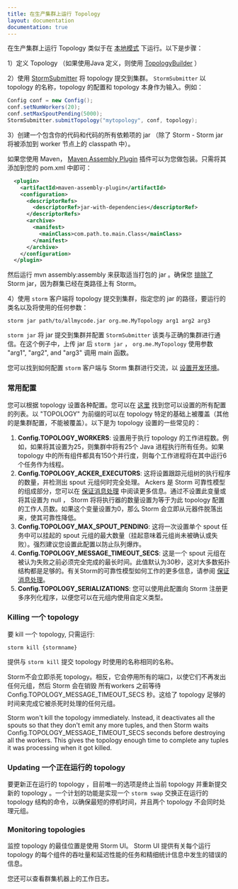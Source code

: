 ```yaml
---
title: 在生产集群上运行 Topology
layout: documentation
documentation: true
---
```

在生产集群上运行 Topology 类似于在 [本地模式](Local-mode.html) 下运行。以下是步骤：

1）定义 Topology （如果使用Java 定义，则使用 [TopologyBuilder](javadocs/org/apache/storm/topology/TopologyBuilder.html) ）

2）使用 [StormSubmitter](javadocs/org/apache/storm/StormSubmitter.html) 将 topology 提交到集群。 `StormSubmitter` 以 topology 的名称，topology 的配置和 topology 本身作为输入。例如：

```java
Config conf = new Config();
conf.setNumWorkers(20);
conf.setMaxSpoutPending(5000);
StormSubmitter.submitTopology("mytopology", conf, topology);
```

3）创建一个包含你的代码和代码的所有依赖项的 jar （除了 Storm - Storm jar 将被添加到 worker 节点上的 classpath 中）。

如果您使用 Maven， [Maven Assembly Plugin](http://maven.apache.org/plugins/maven-assembly-plugin/) 插件可以为您做包装。只需将其添加到您的 pom.xml 中即可：

```xml
  <plugin>
    <artifactId>maven-assembly-plugin</artifactId>
    <configuration>
      <descriptorRefs>  
        <descriptorRef>jar-with-dependencies</descriptorRef>
      </descriptorRefs>
      <archive>
        <manifest>
          <mainClass>com.path.to.main.Class</mainClass>
        </manifest>
      </archive>
    </configuration>
  </plugin>
```

然后运行 mvn assembly:assembly 来获取适当打包的 jar 。确保您 [排除了](http://maven.apache.org/plugins/maven-assembly-plugin/examples/single/including-and-excluding-artifacts.html) Storm jar，因为群集已经在类路径上有 Storm。

4）使用 `storm` 客户端将 topology 提交到集群，指定您的 jar 的路径，要运行的类名以及将使用的任何参数：

`storm jar path/to/allmycode.jar org.me.MyTopology arg1 arg2 arg3`

`storm jar` 将 jar 提交到集群并配置 `StormSubmitter` 该类与正确的集群进行通信。在这个例子中，上传 jar 后 `storm jar` ， `org.me.MyTopology` 使用参数 "arg1", "arg2", and "arg3" 调用 main 函数。

您可以找到如何配置 `storm` 客户端与 Storm 集群进行交流，以 [设置开发环境](Setting-up-development-environment.html)。

### 常用配置

您可以根据 topology 设置各种配置。您可以在 [这里](javadocs/org/apache/storm/Config.html) 找到您可以设置的所有配置的列表。以 "TOPOLOGY" 为前缀的可以在 topology 特定的基础上被覆盖（其他的是集群配置，不能被覆盖）。以下是为 topology 设置的一些常见的：

1. **Config.TOPOLOGY_WORKERS**: 设置用于执行 topology 的工作进程数。例如，如果将其设置为25，则集群中将有25个 Java 进程执行所有任务。如果 topology 中的所有组件都具有150个并行度，则每个工作进程将在其中运行6个任务作为线程。
2. **Config.TOPOLOGY_ACKER_EXECUTORS**: 这将设置跟踪元组树的执行程序的数量，并检测出 spout 元组何时完全处理。 Ackers 是 Storm 可靠性模型的组成部分，您可以在 [保证消息处理](Guaranteeing-message-processing.html) 中阅读更多信息。通过不设置此变量或将其设置为 null ， Storm 将将执行器的数量设置为等于为此 topology 配置的工作人员数。如果这个变量设置为0，那么 Storm 会立即从元器件脱落出来，使其可靠性降低。
3. **Config.TOPOLOGY_MAX_SPOUT_PENDING**: 这将一次设置单个 spout 任务中可以挂起的 spout 元组的最大数量（挂起意味着元组尚未被确认或失败）。强烈建议您设置此配置以防止队列爆炸。
4. **Config.TOPOLOGY_MESSAGE_TIMEOUT_SECS**: 这是一个 spout 元组在被认为失败之前必须完全完成的最长时间。此值默认为30秒，这对大多数拓扑结构都是足够的。有关Storm的可靠性模型如何工作的更多信息，请参阅 [保证消息处理](Guaranteeing-message-processing.html)。
5. **Config.TOPOLOGY_SERIALIZATIONS**: 您可以使用此配置向 Storm 注册更多序列化程序，以便您可以在元组内使用自定义类型。

### Killing 一个 topology

要 kill 一个 topology, 只需运行:

`storm kill {stormname}`

提供与 `storm kill` 提交 topology 时使用的名称相同的名称。

Storm不会立即杀死 topology。相反，它会停用所有的端口，以使它们不再发出任何元组，然后 Storm 会在销毁 所有workers 之前等待 Config.TOPOLOGY_MESSAGE_TIMEOUT_SECS 秒。这给了 topology 足够的时间来完成它被杀死时处理的任何元组。


Storm won't kill the topology immediately. Instead, it deactivates all the spouts so that they don't emit any more tuples, and then Storm waits Config.TOPOLOGY_MESSAGE_TIMEOUT_SECS seconds before destroying all the workers. This gives the topology enough time to complete any tuples it was processing when it got killed.

### Updating 一个正在运行的 topology

要更新正在运行的 topology ，目前唯一的选项是终止当前 topology 并重新提交新的 topology 。一个计划的功能是实现一个 `storm swap` 交换正在运行的 topology 结构的命令，以确保最短的停机时间，并且两个 topology 不会同时处理元组。

### Monitoring topologies

监控 topology 的最佳位置是使用 Storm UI。 Storm UI 提供有关每个运行 topology 的每个组件的吞吐量和延迟性能的任务和精细统计信息中发生的错误的信息。

您还可以查看群集机器上的工作日志。
